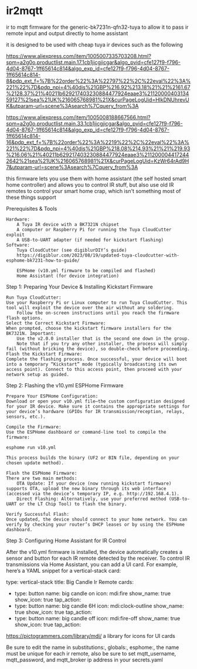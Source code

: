 # ir2mqtt
ir to mqtt firmware for the generic-bk7231n-qfn32-tuya to allow it to pass ir remote input and output directly to home assistant

it is designed to be used with cheap tuya ir devices such as the following

https://www.aliexpress.com/item/1005007335703208.html?spm=a2g0o.productlist.main.17.1cb1jicgjicgar&algo_pvid=cfe127f9-f796-4d04-8767-1ff65614c814&algo_exp_id=cfe127f9-f796-4d04-8767-1ff65614c814-8&pdp_ext_f=%7B%22order%22%3A%22797%22%2C%22eval%22%3A%221%22%7D&pdp_npi=4%40dis%21GBP%216.92%213.18%21%21%2161.67%2128.37%21%40211b629217403230884477924eaae3%2112000040313459127%21sea%21UK%216065768981%21X&curPageLogUid=HlkDNUhrevUK&utparam-url=scene%3Asearch%7Cquery_from%3A

https://www.aliexpress.com/item/1005008188667566.html?spm=a2g0o.productlist.main.33.1cb1jicgjicgar&algo_pvid=cfe127f9-f796-4d04-8767-1ff65614c814&algo_exp_id=cfe127f9-f796-4d04-8767-1ff65614c814-16&pdp_ext_f=%7B%22order%22%3A%2219%22%2C%22eval%22%3A%221%22%7D&pdp_npi=4%40dis%21GBP%218.08%214.93%21%21%219.93%216.06%21%40211b629217403230884477924eaae3%2112000044172442642%21sea%21UK%216065768981%21X&curPageLogUid=KzWr64rAd9H7&utparam-url=scene%3Asearch%7Cquery_from%3A

this firmware lets you use them with home assistant (the self hosted smart home controller) and allows you to control IR stuff, but also use old IR remotes to control your smart home crap, which isn't something most of these things support 

Prerequisites & Tools

    Hardware:
        A Tuya IR device with a BK7321N chipset
        A computer or Raspberry Pi for running the Tuya CloudCutter exploit
        A USB-to-UART adapter (if needed for kickstart flashing)
    Software:
        Tuya CloudCutter (see digiblurDIY’s guide)
        https://digiblur.com/2023/08/19/updated-tuya-cloudcutter-with-esphome-bk7231-how-to-guide/

        ESPHome (v10.yml firmware to be compiled and flashed)
        Home Assistant (for device integration)

Step 1: Preparing Your Device & Installing Kickstart Firmware

    Run Tuya CloudCutter:
    Use your Raspberry Pi or Linux computer to run Tuya CloudCutter. This tool will exploit the device over the air without any soldering.
        Follow the on-screen instructions until you reach the firmware flash options.
    Select the Correct Kickstart Firmware:
    When prompted, choose the kickstart firmware installers for the BK7321N. Important:
        Use the v2.0.0 installer that is the second one down in the group.
        Note that if you try any other installer, the process will simply fail (without bricking the device), so double-check before proceeding.
    Flash the Kickstart Firmware:
    Complete the flashing process. Once successful, your device will boot into a temporary “Kickstart” mode (typically broadcasting its own access point). Connect to this access point, then proceed with your network setup as guided.

Step 2: Flashing the v10.yml ESPHome Firmware

    Prepare Your ESPHome Configuration:
    Download or open your v10.yml file—the custom configuration designed for your IR device. Make sure it contains the appropriate settings for your device’s hardware (GPIOs for IR transmission/reception, relays, sensors, etc.).

    Compile the Firmware:
    Use the ESPHome dashboard or command-line tool to compile the firmware:

    esphome run v10.yml

    This process builds the binary (UF2 or BIN file, depending on your chosen update method).

    Flash the ESPHome Firmware:
    There are two main methods:
        OTA Update: If your device (now running kickstart firmware) supports OTA, upload the new binary through its web interface (accessed via the device’s temporary IP, e.g. http://192.168.4.1).
        Direct Flashing: Alternatively, use your preferred method (USB-to-UART or the LT Chip Tool) to flash the binary.

    Verify Successful Flash:
    Once updated, the device should connect to your home network. You can verify by checking your router’s DHCP leases or by using the ESPHome dashboard.

Step 3: Configuring Home Assistant for IR Control

After the v10.yml firmware is installed, the device automatically creates a sensor and button for each IR remote detected by the receiver. To control IR transmissions via Home Assistant, you can add a UI card. For example, here’s a YAML snippet for a vertical-stack card:

type: vertical-stack
title: Big Candle Ir Remote
cards:
  - type: button
    name: big candle on
    icon: mdi:fire
    show_name: true
    show_icon: true
    tap_action:
  - type: button
    name: big candle 6H
    icon: mdi:clock-outline
    show_name: true
    show_icon: true
    tap_action:
  - type: button
    name: big candle off
    icon: mdi:fire-off
    show_name: true
    show_icon: true
    tap_action:

https://pictogrammers.com/library/mdi/
a library for icons for UI cards

Be sure to edit the name in substitutions:, globals:, esphome:, the name must be unique for each ir remote, also be sure to set mqtt_username, mqtt_password, and mqtt_broker ip address in your secrets.yaml 

